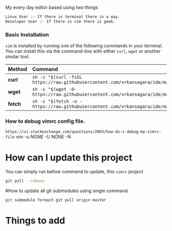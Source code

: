 My every day editor based using two things
~~~bash
Linux User :- If there is terminal there is a way.
Developer User :- If there is vim there is geek.
~~~

### Basic Installation

`vim` is installed by running one of the following commands in your terminal. You can install this via the command-line with either `curl`, `wget` or another similar tool.

| Method    | Command                                                                                           |
|:----------|:--------------------------------------------------------------------------------------------------|
| **curl**  | `sh -c "$(curl -fsSL https://raw.githubusercontent.com/vrkansagara/ide/master/install.sh)"` |
| **wget**  | `sh -c "$(wget -O- https://raw.githubusercontent.com/vrkansagara/ide/master/install.sh)"`   |
| **fetch** | `sh -c "$(fetch -o - https://raw.githubusercontent.com/vrkansagara/ide/master/install.sh)"` |


### How to debug vimrc config file.
`https://vi.stackexchange.com/questions/2003/how-do-i-debug-my-vimrc-file`
vim -u NONE -U NONE -N



# How can I update this project

You can simply run bellow command to update, this `vimrc` project

~~~bash
git pull --rebase
~~~

#How to update all git submodules using single command.

~~~bash
git submodule foreach git pull origin master
~~~

# Things to add
